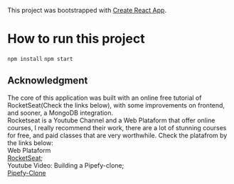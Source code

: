 This project was bootstrapped with [Create React App](https://github.com/facebook/create-react-app).

# How to run this project

`npm install`
`npm start`

## Acknowledgment

The core of this application was built with an online free tutorial of RocketSeat(Check the links below), with some improvements on frontend, and sooner, a MongoDB integration.\
Rocketseat is a Youtube Channel and a Web Plataform that offer online courses, I really recommend their work, there are a lot of stunning courses for free, and paid classes that are very worthwhile. Check the platafrom by the links below:\
Web Plataform\
[RocketSeat](https://rocketseat.com.br/);\
Youtube Video: Building a Pipefy-clone;\
[Pipefy-Clone](https://www.youtube.com/watch?v=awRtgpRsdTQ&t=3597s)



